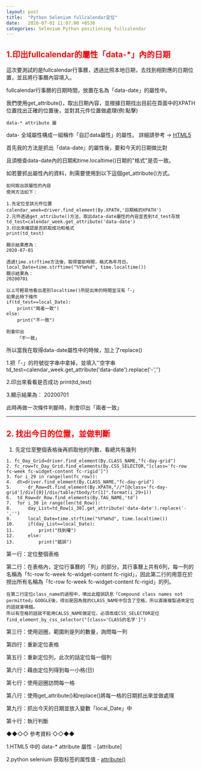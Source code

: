```yaml
---
layout: post
title:  "Python Selenium fullcalendar定位"
date:   2020-07-01 11:07:00 +0530
categories: Selenium Python positioning fullcalendar
---
```

<title><font color="#FF0000" style="font-weight:bold;">1. Selenium 定位fullcalendar 行事曆</font></title>




<h2><font color="#FF0000" style="font-weight:bold;">1.印出fullcalendar的屬性「data-*」內的日期</font></h2>


這次要測試的是fullcalendar行事曆，透過比照本地日期，去找到相對應的日期位置，並且將行事曆內容填入。

fullcalendar行事曆的日期時間，放置在名為「data-date」的屬性中。

我們使用get_attribute()，取出日期內容，並根據日期找出目前在頁面中的XPATH位置找出正確的位置後，並對其元件位置做處理(例:點擊)


```
data-* attribute 屬
```

data- 全域屬性構成一組稱作「自訂data屬性」的屬性。
詳細請參考 -> [HTML5]


首先我的方法是抓出「data-date」的屬性後，要和今天的日期做比對

且須檢查data-date內的日期和time.localtime()日期的"格式"是否一致。

如若要抓出屬性內的資料，則需要使用到以下這個get_attribute()方式。


```
如何取出該屬性的內容
使用方法如下：

1.先定位至該元件位置
calendar_week=driver.find_element(By.XPATH,'日期格的XPATH')
2.元件透過get_attribute()方法，取出data-date屬性的內容並丟到td_test存放
td_test=calendar_week.get_attribute('data-date')
3.印出來確認是否抓取成功和格式
print(td_test)

顯示結果應為：
2020-07-01

透過time.strftime方法後，取得當前時間，格式為年月日。
local_Date=time.strftime("%Y%m%d", time.localtime())
顯示結果為：
20200701

以上可輕易地看出差別localtime()所捉出來的時間並沒有「-」
如果此時下條件
if(td_test==local_Date):
	print("兩者一致")
else:
	print("不一致")
	
則會印出
	「不一致」
```

所以當我在取得data-date屬性中的時候，加上了replace()

1.把「-」的符號從字串中拿掉，並填入''空字串
td_test=calendar_week.get_attribute('data-date').replace('-','')

2.印出來看看是否成功
print(td_test)

3.顯示結果為：
20200701

此時再做一次條件判斷時，則會印出「兩者一致」


<hr size="3px" align="center" width="100%">



<p></p>
<p></p>



<h2><font color="#FF0000" style="font-weight:bold;">2. 找出今日的位置，並做判斷</font></h2>

1. 先定位至整個表格後再抓取他的列數，看總共有幾列

```
1. fc_Day_Grid=driver.find_element(By.CLASS_NAME,"fc-day-grid")
2. fc_row=fc_Day_Grid.find_elements(By.CSS_SELECTOR,"[class='fc-row fc-week fc-widget-content fc-rigid']")
3. for i_29 in range(len(fc_row)):
4.	dt=driver.find_element(By.CLASS_NAME,"fc-day-grid")
5.		dr_Row=dt.find_element(By.XPATH,"//*[@class='fc-day-grid']/div[{0}]/div/table/tbody/tr[1]".format(i_29+1))
6.	td_Row=dr_Row.find_elements(By.TAG_NAME,'td')
7.	for i_30 in range(len(td_Row)):
8.		day_List=td_Row[i_30].get_attribute('data-date').replace('-','')
9.		local_Date=time.strftime("%Y%m%d", time.localtime())
10.		if(day_List==local_Date):
11.			print("找到囉")
12.		else:
13.			print("錯誤")
```

第一行：定位整個表格

第二行：在表格內，定位行事曆的「列」的部分，其行事曆上共有6列，每一列的名稱為「fc-row fc-week fc-widget-content fc-rigid」，因此第二行的用意在於撈出所有名稱為「fc-row fc-week fc-widget-content fc-rigid」的列。


```
在第二行定位class_name的過程中，噴出此錯誤訊息「Compound class names not permitted」GOOGLE後，得出是因為我的CLASS_NAME中包含了空格，所以直接複製過來定位的話就會噴錯。
所以有空格的話就不能用CALSS_NAME做定位，必須改成CSS_SELECTOR定位
find_element_by_css_selector("[class='CLASS的名字']")
```

第三行：使用迴圈，範圍則是列的數量，詢問每一列

第四行：重新定位表格

第五行：重新定位列，此次的話定位每一個列

第六行：藉由定位列得到每一小格(日)

第七行：使用迴圈訪問每一格

第八行：使用get_attribute()和replace()將每一格的日期抓出來並做處理

第九行：抓出今天的日期並放入變數「local_Date」中

第十行：執行判斷

<p></p>
<p></p>
<p></p>
<p></p>





<p>◆◆◇◇ 參考資料 ◇◇◆◆</p>

<p></p>
1.HTML5 中的 data-* attribute 屬性 - [attribute]

2.python selenium 获取标签的属性值 - [attribute()]

[HTML5]:https://pjchender.blogspot.com/2017/01/html-5-data-attribute.html
[attribute()]:https://blog.csdn.net/xm_csdn/article/details/53390649

<p></p>

